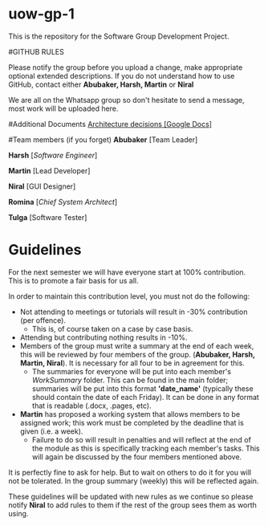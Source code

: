 # uow-gp-1

This is the repository for the Software Group Development Project.

#GITHUB RULES

Please notify the group before you upload a change, make appropriate optional extended descriptions. If you do not understand how to use GitHub, contact either
**Abubaker, Harsh, Martin** or **Niral**

We are all on the Whatsapp group so don't hesitate to send a message, most work will be uploaded here.

#Additional Documents
[Architecture decisions [Google Docs]](https://docs.google.com/a/my.westminster.ac.uk/document/d/1GGT6WK9evuDKc2JazUJtfi_85MhwwiLHgL54npDbii4/edit?usp=sharing)

#Team members (if you forget)
**Abubaker** [Team Leader]

**Harsh** [*Software Engineer*]

**Martin** [Lead Developer]

**Niral** [GUI Designer]

**Romina** [*Chief System Architect*]

**Tulga** [Software Tester]

# **Guidelines**

For the next semester we will have everyone start at 100% contribution. This is
to promote a fair basis for us all.

In order to maintain this contribution level, you must not do the following:

* Not attending to meetings or tutorials will result in -30% contribution (per offence).
  * This is, of course taken on a case by case basis.
* Attending but contributing nothing results in -10%.
 * Members of the group must write a summary at the end of each week, this will
   be reviewed by four members of the group. (**Abubaker, Harsh, Martin, Niral**).
   It is necessary for all four to be in agreement for this.
   * The summaries for everyone will be put into each member's *WorkSummary* folder.
     This can be found in the main folder; summaries will be put into this format
     **'date_name'** (typically these should contain the date of each Friday).
     It can be done in any format that is readable (.docx, .pages, etc).
* **Martin** has proposed a working system that allows members to be assigned work;
  this work must be completed by the deadline that is given (i.e. a week).
  * Failure to do so will result in penalties and will reflect at the end of the
    module as this is specifically tracking each member's tasks. This will again
    be discussed by the four members mentioned above.

It is perfectly fine to ask for help. But to wait on others to do it for you will
not be tolerated. In the group summary (weekly) this will be reflected again.

These guidelines will be updated with new rules as we continue so please notify
**Niral** to add rules to them if the rest of the group sees them as worth using.
